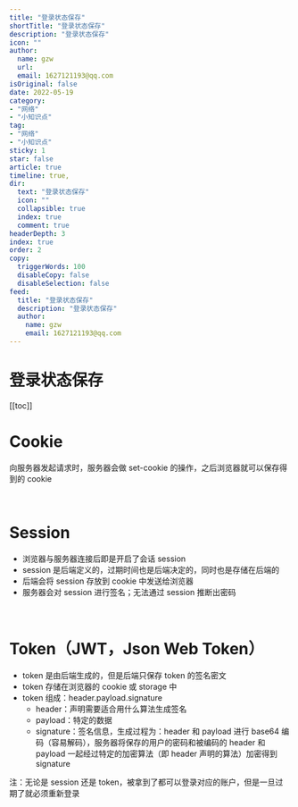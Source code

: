 ```yaml
---
title: "登录状态保存"
shortTitle: "登录状态保存"
description: "登录状态保存"
icon: ""
author: 
  name: gzw
  url: 
  email: 1627121193@qq.com
isOriginal: false
date: 2022-05-19
category: 
- "网络"
- "小知识点"
tag:
- "网络"
- "小知识点"
sticky: 1
star: false
article: true
timeline: true,
dir:
  text: "登录状态保存"
  icon: ""
  collapsible: true
  index: true
  comment: true
headerDepth: 3
index: true
order: 2
copy:
  triggerWords: 100
  disableCopy: false
  disableSelection: false
feed:
  title: "登录状态保存"
  description: "登录状态保存"
  author:
    name: gzw
    email: 1627121193@qq.com
---
```





# 登录状态保存

[[toc]]


# Cookie

向服务器发起请求时，服务器会做 set-cookie 的操作，之后浏览器就可以保存得到的 cookie



<br/>

# Session

- 浏览器与服务器连接后即是开启了会话 session
- session 是后端定义的，过期时间也是后端决定的，同时也是存储在后端的
- 后端会将 session 存放到 cookie 中发送给浏览器
- 服务器会对 session 进行签名；无法通过 session 推断出密码



<br/>

# Token（JWT，Json Web Token）

- token 是由后端生成的，但是后端只保存 token 的签名密文
- token 存储在浏览器的 cookie 或 storage 中
- token 组成：header.payload.signature
  - header：声明需要适合用什么算法生成签名
  - payload：特定的数据
  - signature：签名信息，生成过程为：header 和 payload 进行 base64 编码（容易解码），服务器将保存的用户的密码和被编码的 header 和 payload 一起经过特定的加密算法（即 header 声明的算法）加密得到 signature

注：无论是 session 还是 token，被拿到了都可以登录对应的账户，但是一旦过期了就必须重新登录

